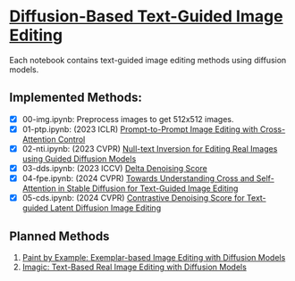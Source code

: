 # [Diffusion-Based Text-Guided Image Editing](https://github.com/tian-2024/Image-Edit-Diff)

Each notebook contains text-guided image editing methods using diffusion models.

## Implemented Methods:
- [x] 00-img.ipynb: Preprocess images to get 512x512 images.
- [x] 01-ptp.ipynb:  (2023 ICLR) [Prompt-to-Prompt Image Editing with Cross-Attention Control](https://prompt-to-prompt.github.io/)
- [x] 02-nti.ipynb:  (2023 CVPR) [Null-text Inversion for Editing Real Images using Guided Diffusion Models](https://null-text-inversion.github.io/)
- [x] 03-dds.ipynb:  (2023 ICCV) [Delta Denoising Score](https://delta-denoising-score.github.io/)
- [x] 04-fpe.ipynb:  (2024 CVPR) [Towards Understanding Cross and Self-Attention in Stable Diffusion for Text-Guided Image Editing](https://github.com/alibaba/EasyNLP/tree/master/diffusion/FreePromptEditing)
- [x] 05-cds.ipynb:  (2024 CVPR) [Contrastive Denoising Score for Text-guided Latent Diffusion Image Editing](https://github.com/HyelinNAM/ContrastiveDenoisingScore)

## Planned Methods

1. [Paint by Example: Exemplar-based Image Editing with Diffusion Models](https://github.com/Fantasy-Studio/Paint-by-Example)
2. [Imagic: Text-Based Real Image Editing with Diffusion Models](https://github.com/justinpinkney/stable-diffusion/blob/main/notebooks/imagic.ipynb)